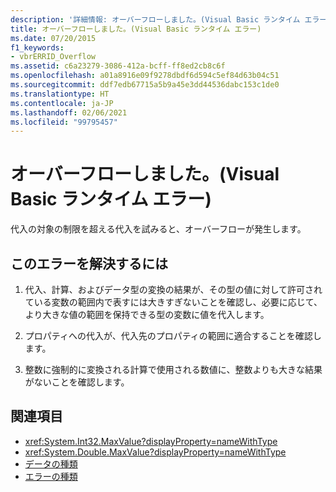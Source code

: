 ```yaml
---
description: '詳細情報: オーバーフローしました。(Visual Basic ランタイム エラー)'
title: オーバーフローしました。(Visual Basic ランタイム エラー)
ms.date: 07/20/2015
f1_keywords:
- vbrERRID_Overflow
ms.assetid: c6a23279-3086-412a-bcff-ff8ed2cb8c6f
ms.openlocfilehash: a01a8916e09f9278dbdf6d594c5ef84d63b04c51
ms.sourcegitcommit: ddf7edb67715a5b9a45e3dd44536dabc153c1de0
ms.translationtype: HT
ms.contentlocale: ja-JP
ms.lasthandoff: 02/06/2021
ms.locfileid: "99795457"
---
```

# <a name="overflow-visual-basic-run-time-error"></a>オーバーフローしました。(Visual Basic ランタイム エラー)

代入の対象の制限を超える代入を試みると、オーバーフローが発生します。  
  
## <a name="to-correct-this-error"></a>このエラーを解決するには  
  
1. 代入、計算、およびデータ型の変換の結果が、その型の値に対して許可されている変数の範囲内で表すには大きすぎないことを確認し、必要に応じて、より大きな値の範囲を保持できる型の変数に値を代入します。  
  
2. プロパティへの代入が、代入先のプロパティの範囲に適合することを確認します。  
  
3. 整数に強制的に変換される計算で使用される数値に、整数よりも大きな結果がないことを確認します。  
  
## <a name="see-also"></a>関連項目

- <xref:System.Int32.MaxValue?displayProperty=nameWithType>
- <xref:System.Double.MaxValue?displayProperty=nameWithType>
- [データの種類](../data-types/index.md)
- [エラーの種類](../../programming-guide/language-features/error-types.md)

